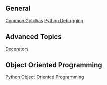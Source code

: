 ## General

[Common Gotchas](http://docs.python-guide.org/en/latest/writing/gotchas/)
[Python Debugging](http://greenteapress.com/thinkpython/html/thinkpython003.html#toc21)

## Advanced Topics

[Decorators](https://www.oreilly.com/ideas/5-reasons-you-need-to-learn-to-write-python-decorators)

## Object Oriented Programming 

[Python Object Oriented Programming](https://jeffknupp.com/blog/2014/06/18/improve-your-python-python-classes-and-object-oriented-programming/) <br>
